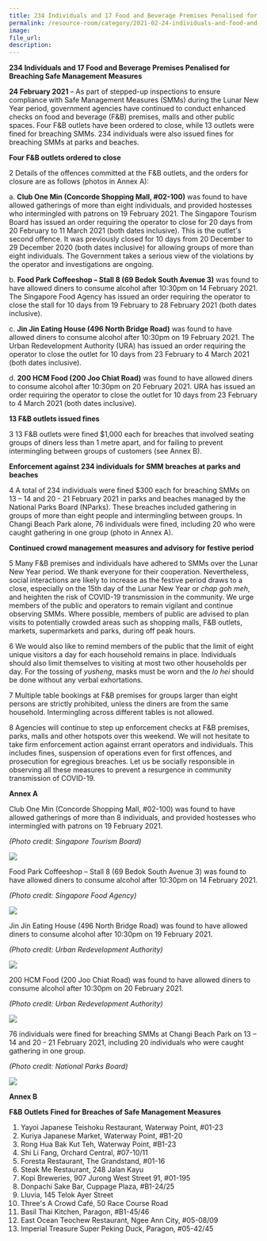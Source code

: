 ```yaml
---  
title: 234 Individuals and 17 Food and Beverage Premises Penalised for Breaching  
permalink: /resource-room/category/2021-02-24-individuals-and-food-and-beverage-premises-penalized-for-breaching
image:  
file_url:  
description:  
---  
```

**234 Individuals and 17 Food and Beverage Premises Penalised for Breaching Safe Management Measures**

**24 February 2021** – As part of stepped-up inspections to ensure compliance with Safe Management Measures (SMMs) during the Lunar New Year period, government agencies have continued to conduct enhanced checks on food and beverage (F&amp;B) premises, malls and other public spaces. Four F&amp;B outlets have been ordered to close, while 13 outlets were fined for breaching SMMs. 234 individuals were also issued fines for breaching SMMs at parks and beaches.

**Four F&amp;B outlets ordered to close**

2 Details of the offences committed at the F&amp;B outlets, and the orders for closure are as follows (photos in Annex A):

a. **Club One Min (Concorde Shopping Mall, #02-100)** was found to have allowed gatherings of more than eight individuals, and provided hostesses who intermingled with patrons on 19 February 2021. The Singapore Tourism Board has issued an order requiring the operator to close for 20 days from 20 February to 11 March 2021 (both dates inclusive). This is the outlet&#39;s second offence. It was previously closed for 10 days from 20 December to 29 December 2020 (both dates inclusive) for allowing groups of more than eight individuals. The Government takes a serious view of the violations by the operator and investigations are ongoing.

b. **Food Park Coffeeshop – Stall 8 (69 Bedok South Avenue 3)** was found to have allowed diners to consume alcohol after 10:30pm on 14 February 2021. The Singapore Food Agency has issued an order requiring the operator to close the stall for 10 days from 19 February to 28 February 2021 (both dates inclusive).

c. **Jin Jin Eating House (496 North Bridge Road)** was found to have allowed diners to consume alcohol after 10:30pm on 19 February 2021. The Urban Redevelopment Authority (URA) has issued an order requiring the operator to close the outlet for 10 days from 23 February to 4 March 2021 (both dates inclusive).

d. **200 HCM Food (200 Joo Chiat Road)** was found to have allowed diners to consume alcohol after 10:30pm on 20 February 2021. URA has issued an order requiring the operator to close the outlet for 10 days from 23 February to 4 March 2021 (both dates inclusive).

**13 F&amp;B outlets issued fines**

3 13 F&amp;B outlets were fined $1,000 each for breaches that involved seating groups of diners less than 1 metre apart, and for failing to prevent intermingling between groups of customers (see Annex B).

**Enforcement against 234 individuals for SMM breaches at parks and beaches**

4 A total of 234 individuals were fined $300 each for breaching SMMs on 13 – 14 and 20 - 21 February 2021 in parks and beaches managed by the National Parks Board (NParks). These breaches included gathering in groups of more than eight people and intermingling between groups. In Changi Beach Park alone, 76 individuals were fined, including 20 who were caught gathering in one group (photo in Annex A).

**Continued crowd management measures and advisory for festive period**

5 Many F&amp;B premises and individuals have adhered to SMMs over the Lunar New Year period. We thank everyone for their cooperation. Nevertheless, social interactions are likely to increase as the festive period draws to a close, especially on the 15th day of the Lunar New Year or _chap goh meh_, and heighten the risk of COVID-19 transmission in the community. We urge members of the public and operators to remain vigilant and continue observing SMMs. Where possible, members of public are advised to plan visits to potentially crowded areas such as shopping malls, F&amp;B outlets, markets, supermarkets and parks, during off peak hours.

6 We would also like to remind members of the public that the limit of eight unique visitors a day for each household remains in place. Individuals should also limit themselves to visiting at most two other households per day. For the tossing of _yusheng_, masks must be worn and the _lo hei_ should be done without any verbal exhortations.

7 Multiple table bookings at F&amp;B premises for groups larger than eight persons are strictly prohibited, unless the diners are from the same household. Intermingling across different tables is not allowed.

8 Agencies will continue to step up enforcement checks at F&amp;B premises, parks, malls and other hotspots over this weekend. We will not hesitate to take firm enforcement action against errant operators and individuals. This includes fines, suspension of operations even for first offences, and prosecution for egregious breaches. Let us be socially responsible in observing all these measures to prevent a resurgence in community transmission of COVID-19.

**Annex A**

Club One Min (Concorde Shopping Mall, #02-100) was found to have allowed gatherings of more than 8 individuals, and provided hostesses who intermingled with patrons on 19 February 2021.

_(Photo credit: Singapore Tourism Board)_

![](/news/news-images/24feb1.jpg)

Food Park Coffeeshop – Stall 8 (69 Bedok South Avenue 3) was found to have allowed diners to consume alcohol after 10:30pm on 14 February 2021.

_(Photo credit: Singapore Food Agency)_

![](/news/news-images/24feb2.jpg)

Jin Jin Eating House (496 North Bridge Road) was found to have allowed diners to consume alcohol after 10:30pm on 19 February 2021.

_(Photo credit: Urban Redevelopment Authority)_

![](/news/news-images/24feb3.jpg)

200 HCM Food (200 Joo Chiat Road) was found to have allowed diners to consume alcohol after 10:30pm on 20 February 2021.

_(Photo credit: Urban Redevelopment Authority)_

![](/news/news-images/24feb4.jpg)

76 individuals were fined for breaching SMMs at Changi Beach Park on 13 – 14 and 20 - 21 February 2021, including 20 individuals who were caught gathering in one group.

_(Photo credit: National Parks Board)_

![](/news/news-images/24feb5.jpg)

**Annex B**

**F&amp;B Outlets Fined for Breaches of Safe Management Measures**

1. Yayoi Japanese Teishoku Restaurant, Waterway Point, #01-23
2. Kuriya Japanese Market, Waterway Point, #B1-20
3. Rong Hua Bak Kut Teh, Waterway Point, #B1-23
4. Shi Li Fang, Orchard Central, #07-10/11
5. Foresta Restaurant, The Grandstand, #01-16
6. Steak Me Restaurant, 248 Jalan Kayu
7. Kopi Breweries, 907 Jurong West Street 91, #01-195
8. Donpachi Sake Bar, Cuppage Plaza, #B1-24/25
9. Lluvia, 145 Telok Ayer Street
10. Three&#39;s A Crowd Café, 50 Race Course Road
11. Basil Thai Kitchen, Paragon, #B1-45/46
12. East Ocean Teochew Restaurant, Ngee Ann City, #05-08/09
13. Imperial Treasure Super Peking Duck, Paragon, #05-42/45

